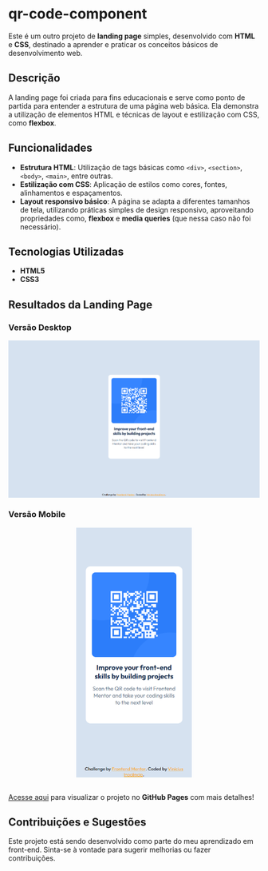 # qr-code-component

Este é um outro projeto de **landing page** simples, desenvolvido com **HTML** e **CSS**, destinado a aprender e praticar os conceitos básicos de desenvolvimento web.

## Descrição

A landing page foi criada para fins educacionais e serve como ponto de partida para entender a estrutura de uma página web básica. Ela demonstra a utilização de elementos HTML e técnicas de layout e estilização com CSS, como **flexbox**.

## Funcionalidades

- **Estrutura HTML**: Utilização de tags básicas como `<div>`, `<section>`, `<body>`, `<main>`, entre outras.
- **Estilização com CSS**: Aplicação de estilos como cores, fontes, alinhamentos e espaçamentos.
- **Layout responsivo básico**: A página se adapta a diferentes tamanhos de tela, utilizando práticas simples de design responsivo, aproveitando propriedades como, **flexbox** e **media queries** (que nessa caso não foi necessário).

## Tecnologias Utilizadas

- **HTML5**
- **CSS3**

## Resultados da Landing Page

### Versão Desktop

<img src="./resultado-responsivo-exemplos/Macbook-Air-1559x975.png" width="700px" style="display: block; margin: auto;">

### Versão Mobile

<img src="./resultado-responsivo-exemplos/Pixel-7-Pro-383x827.png" height="500px" style="display: block; margin: auto;">
<br>
<p><a href="https://inocenciooo.github.io/qr-code-component/" target="_blank">Acesse aqui</a> para visualizar o projeto no <strong>GitHub Pages</strong> com mais detalhes!</p>

## Contribuições e Sugestões

Este projeto está sendo desenvolvido como parte do meu aprendizado em front-end. Sinta-se à vontade para sugerir melhorias ou fazer contribuições.
